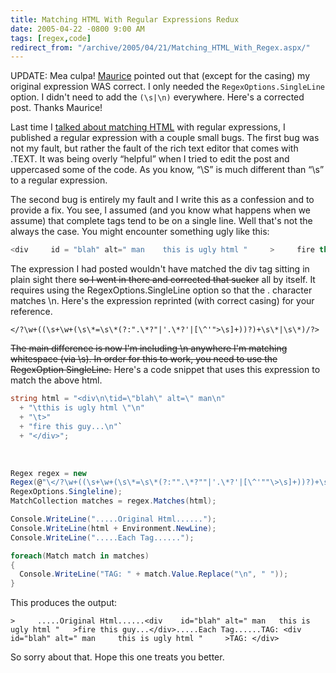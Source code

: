 ```yaml
---
title: Matching HTML With Regular Expressions Redux
date: 2005-04-22 -0800 9:00 AM
tags: [regex,code]
redirect_from: "/archive/2005/04/21/Matching_HTML_With_Regex.aspx/"
---
```


UPDATE: Mea culpa! [Maurice](http://www.bluedoglimited.com/) pointed out
that (except for the casing) my original expression WAS correct. I only
needed the `RegexOptions.SingleLine` option. I didn't need to add the
`(\s|\n)` everywhere. Here's a corrected post. Thanks Maurice!

Last time I [talked about matching
HTML](https://haacked.com/archive/2004/10/25/1471.aspx) with regular
expressions, I published a regular expression with a couple small bugs.
The first bug was not my fault, but rather the fault of the rich text
editor that comes with .TEXT. It was being overly “helpful” when I tried
to edit the post and uppercased some of the code. As you know, “\S” is
much different than “\s” to a regular expression.

The second bug is entirely my fault and I write this as a confession and
to provide a fix. You see, I assumed (and you know what happens when we
assume) that complete tags tend to be on a single line. Well that's not
the always the case. You might encounter something ugly like this:

```csharp
<div     id = "blah" alt=" man    this is ugly html "     >     fire this guy... </div> 
```

The expression I had posted wouldn't have matched the div tag sitting in
plain sight there ~~so I went in there and corrected that sucker~~ all
by itself. It requires using the RegexOptions.SingleLine option so that
the . character matches \n. Here's the expression reprinted (with
correct casing) for your reference.

`</?\w+((\s+\w+(\s\*=\s\*(?:".\*?"|'.\*?'|[\^'">\s]+))?)+\s\*|\s\*)/?>`

~~The main difference is now I'm including \n anywhere I'm matching
whitespace (via \s). In order for this to work, you need to use the
RegexOption SingleLine.~~ Here's a code snippet that uses this
expression to match the above html.

```csharp
string html = "<div\n\tid=\"blah\" alt=\" man\n"
  + "\tthis is ugly html \"\n"
  + "\t>"
  + "fire this guy...\n"`
  + "</div>";
```
 
```csharp
Regex regex = new
Regex(@"\</?\w+((\s+\w+(\s\*=\s\*(?:"".\*?""|'.\*?'|[\^'""\>\s]+))?)+\s\*|\s\*)/?\>",
RegexOptions.Singleline);
MatchCollection matches = regex.Matches(html);

Console.WriteLine(".....Original Html......");
Console.WriteLine(html + Environment.NewLine);
Console.WriteLine(".....Each Tag......");

foreach(Match match in matches)
{
  Console.WriteLine("TAG: " + match.Value.Replace("\n", " "));
}
```

This produces the output:

```
>     .....Original Html......<div    id="blah" alt=" man   this is ugly html "   >fire this guy...</div>.....Each Tag......TAG: <div     id="blah" alt=" man     this is ugly html "     >TAG: </div>
```

So sorry about that. Hope this one treats you better.
